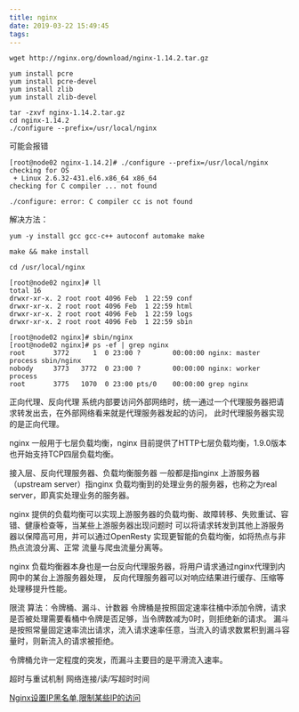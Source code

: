 ```yaml
---
title: nginx
date: 2019-03-22 15:49:45
tags:
---
```

```text
wget http://nginx.org/download/nginx-1.14.2.tar.gz

yum install pcre
yum install pcre-devel
yum install zlib
yum install zlib-devel
 
tar -zxvf nginx-1.14.2.tar.gz 
cd nginx-1.14.2
./configure --prefix=/usr/local/nginx
```
<!-- more -->
可能会报错
```text
[root@node02 nginx-1.14.2]# ./configure --prefix=/usr/local/nginx
checking for OS
 + Linux 2.6.32-431.el6.x86_64 x86_64
checking for C compiler ... not found

./configure: error: C compiler cc is not found
```

解决方法：
```text
yum -y install gcc gcc-c++ autoconf automake make
```

```text
make && make install

cd /usr/local/nginx
 
[root@node02 nginx]# ll
total 16
drwxr-xr-x. 2 root root 4096 Feb  1 22:59 conf
drwxr-xr-x. 2 root root 4096 Feb  1 22:59 html
drwxr-xr-x. 2 root root 4096 Feb  1 22:59 logs
drwxr-xr-x. 2 root root 4096 Feb  1 22:59 sbin

[root@node02 nginx]# sbin/nginx 
[root@node02 nginx]# ps -ef | grep nginx
root       3772      1  0 23:00 ?        00:00:00 nginx: master process sbin/nginx
nobody     3773   3772  0 23:00 ?        00:00:00 nginx: worker process
root       3775   1070  0 23:00 pts/0    00:00:00 grep nginx
```  

正向代理、反向代理
系统内部要访问外部网络时，统一通过一个代理服务器把请求转发出去，在外部网络看来就是代理服务器发起的访问，
此时代理服务器实现的是正向代理。



nginx 一般用于七层负载均衡，nginx 目前提供了HTTP七层负载均衡，1.9.0版本也开始支持TCP四层负载均衡。


接入层、反向代理服务器、负载均衡服务器 一般都是指nginx
上游服务器（upstream server）指nginx 负载均衡到的处理业务的服务器，也称之为real server，即真实处理业务的服务器。


nginx 提供的负载均衡可以实现上游服务器的负载均衡、故障转移、失败重试、容错、健康检查等，当某些上游服务器出现问题时
可以将请求转发到其他上游服务器以保障高可用，并可以通过OpenResty 实现更智能的负载均衡，如将热点与非热点流浪分离、正常
流量与爬虫流量分离等。

nginx 负载均衡器本身也是一台反向代理服务器，将用户请求通过nginx代理到内网中的某台上游服务器处理，
反向代理服务器可以对响应结果进行缓存、压缩等处理移提升性能。




限流
算法：令牌桶、漏斗、计数器
令牌桶是按照固定速率往桶中添加令牌，请求是否被处理需要看桶中令牌是否足够，当令牌数减为0时，则拒绝新的请求。
漏斗是按照常量固定速率流出请求，流入请求速率任意，当流入的请求数累积到漏斗容量时，则新流入的请求被拒绝。

令牌桶允许一定程度的突发，而漏斗主要目的是平滑流入速率。

超时与重试机制
网络连接/读/写超时时间

[Nginx设置IP黑名单,限制某些IP的访问](https://wang123.net/post/detail-1066.html)


























